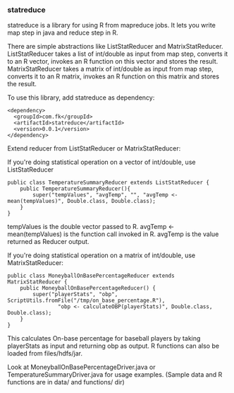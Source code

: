### statreduce

statreduce is a library for using R from mapreduce jobs.
It lets you write map step in java and reduce step in R.

There are simple abstractions like ListStatReducer and MatrixStatReducer.
ListStatReducer takes a list of int/double as input from map step, converts it to an R vector, invokes an R function on this vector and stores the result.
MatrixStatReducer takes a matrix of int/double as input from map step, converts it to an R matrix, invokes an R function on this matrix and stores the result.

To use this library, add statreduce as dependency:
```
<dependency>
  <groupId>com.fk</groupId>
  <artifactId>statreduce</artifactId>
  <version>0.0.1</version>
</dependency>
```

Extend reducer from ListStatReducer or MatrixStatReducer:

If you're doing statistical operation on a vector of int/double, use ListStatReducer
```
public class TemperatureSummaryReducer extends ListStatReducer {
    public TemperatureSummaryReducer(){
        super("tempValues", "avgTemp", "", "avgTemp <- mean(tempValues)", Double.class, Double.class);
    }
}
```
tempValues is the double vector passed to R.
avgTemp <- mean(tempValues) is the function call invoked in R.
avgTemp is the value returned as Reducer output.

If you're doing statistical operation on a matrix of int/double, use MatrixStatReducer:
```
public class MoneyballOnBasePercentageReducer extends MatrixStatReducer {
    public MoneyballOnBasePercentageReducer() {
        super("playerStats", "obp", ScriptUtils.fromFile("/tmp/on_base_percentage.R"),
                "obp <- calculateOBP(playerStats)", Double.class, Double.class);
    }
}
```
This calculates On-base percentage for baseball players by taking playerStats as input and returning obp as output.
R functions can also be loaded from files/hdfs/jar.

Look at MoneyballOnBasePercentageDriver.java or TemperatureSummaryDriver.java for usage examples.
(Sample data and R functions are in data/ and functions/ dir)
